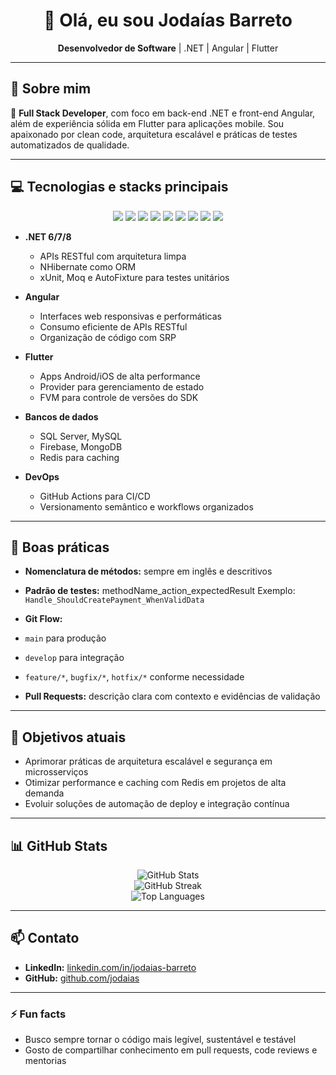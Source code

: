 <!-- Banner -->
<h1 align="center">👋 Olá, eu sou Jodaías Barreto</h1>

<p align="center">
  <b>Desenvolvedor de Software</b> | .NET | Angular | Flutter
</p>

---

## 🚀 Sobre mim

🔧 **Full Stack Developer**, com foco em back-end .NET e front-end Angular, além de experiência sólida em Flutter para aplicações mobile. Sou apaixonado por clean code, arquitetura escalável e práticas de testes automatizados de qualidade.

---

## 💻 Tecnologias e stacks principais

<p align="center">
  <img src="https://img.shields.io/badge/.NET-512BD4?style=for-the-badge&logo=dotnet&logoColor=white"/>
  <img src="https://img.shields.io/badge/Angular-DD0031?style=for-the-badge&logo=angular&logoColor=white"/>
  <img src="https://img.shields.io/badge/Flutter-02569B?style=for-the-badge&logo=flutter&logoColor=white"/>
  <img src="https://img.shields.io/badge/SQL%20Server-CC2927?style=for-the-badge&logo=microsoft%20sql%20server&logoColor=white"/>
  <img src="https://img.shields.io/badge/MySQL-4479A1?style=for-the-badge&logo=mysql&logoColor=white"/>
  <img src="https://img.shields.io/badge/Firebase-FFCA28?style=for-the-badge&logo=firebase&logoColor=black"/>
  <img src="https://img.shields.io/badge/MongoDB-47A248?style=for-the-badge&logo=mongodb&logoColor=white"/>
  <img src="https://img.shields.io/badge/Redis-DC382D?style=for-the-badge&logo=redis&logoColor=white"/>
  <img src="https://img.shields.io/badge/GitHub%20Actions-2088FF?style=for-the-badge&logo=github%20actions&logoColor=white"/>
</p>

- **.NET 6/7/8**
  - APIs RESTful com arquitetura limpa
  - NHibernate como ORM
  - xUnit, Moq e AutoFixture para testes unitários

- **Angular**
  - Interfaces web responsivas e performáticas
  - Consumo eficiente de APIs RESTful
  - Organização de código com SRP

- **Flutter**
  - Apps Android/iOS de alta performance
  - Provider para gerenciamento de estado
  - FVM para controle de versões do SDK

- **Bancos de dados**
  - SQL Server, MySQL
  - Firebase, MongoDB
  - Redis para caching

- **DevOps**
  - GitHub Actions para CI/CD
  - Versionamento semântico e workflows organizados

---

## 🧪 Boas práticas

- **Nomenclatura de métodos:** sempre em inglês e descritivos
- **Padrão de testes:**
methodName_action_expectedResult
Exemplo: `Handle_ShouldCreatePayment_WhenValidData`

- **Git Flow:**
- `main` para produção
- `develop` para integração
- `feature/*`, `bugfix/*`, `hotfix/*` conforme necessidade

- **Pull Requests:** descrição clara com contexto e evidências de validação

---

## 🎯 Objetivos atuais

- Aprimorar práticas de arquitetura escalável e segurança em microsserviços
- Otimizar performance e caching com Redis em projetos de alta demanda
- Evoluir soluções de automação de deploy e integração contínua

---

## 📊 GitHub Stats

<p align="center">
<img src="https://github-readme-stats.vercel.app/api?username=jodaiasbarreto&show_icons=true&theme=tokyonight" alt="GitHub Stats"/>
<br/>
<img src="https://github-readme-streak-stats.herokuapp.com/?user=jodaiasbarreto&theme=tokyonight" alt="GitHub Streak"/>
<br/>
<img src="https://github-readme-stats.vercel.app/api/top-langs/?username=jodaiasbarreto&layout=compact&theme=tokyonight" alt="Top Languages"/>
</p>

---

## 📫 Contato

- **LinkedIn:** [linkedin.com/in/jodaias-barreto](https://linkedin.com/in/jodaias-barreto)
- **GitHub:** [github.com/jodaias](https://github.com/jodaias)

---

### ⚡ Fun facts

- Busco sempre tornar o código mais legível, sustentável e testável
- Gosto de compartilhar conhecimento em pull requests, code reviews e mentorias
